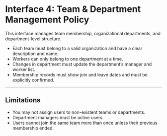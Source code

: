 # Interface 4: Team & Department Management Policy

This interface manages team membership, organizational departments, and department-level structure.

- Each team must belong to a valid organization and have a clear description and name.
- Workers can only belong to one department at a time.
- Changes in department must update the department’s manager and worker list.
- Membership records must show join and leave dates and must be explicitly confirmed.

---

## Limitations
- You may not assign users to non-existent teams or departments.
- Department managers must be active users.
- Users cannot join the same team more than once unless their previous membership ended.
